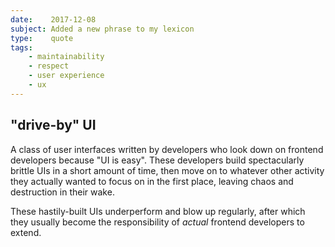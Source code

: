 ```yaml
---
date:    2017-12-08
subject: Added a new phrase to my lexicon
type:    quote
tags:
    - maintainability
    - respect
    - user experience
    - ux
---
```


## "drive-by" UI

A class of user interfaces written by developers who look down on frontend
developers because "UI is easy".  These developers build spectacularly brittle
UIs in a short amount of time, then move on to whatever other activity they
actually wanted to focus on in the first place, leaving chaos and destruction
in their wake.

These hastily-built UIs underperform and blow up regularly, after which they
usually become the responsibility of _actual_ frontend developers to extend.
